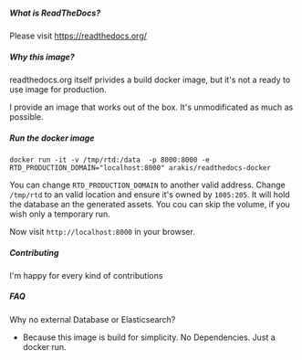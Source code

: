 ##### What is ReadTheDocs?
Please visit https://readthedocs.org/

##### Why this image?

readthedocs.org itself privides a build docker image, but it's not a ready to use image for production.

I provide an image that works out of the box.
It's unmodificated as much as possible.

##### Run the docker image

```
docker run -it -v /tmp/rtd:/data  -p 8000:8000 -e RTD_PRODUCTION_DOMAIN="localhost:8000" arakis/readthedocs-docker
```
You can change `RTD_PRODUCTION_DOMAIN` to another valid address.
Change `/tmp/rtd` to an valid location and ensure it's owned by `1005:205`. It will hold the database an the generated assets. You cou can skip the volume, if you wish only a temporary run.

Now visit `http://localhost:8000` in your browser.

##### Contributing

I'm happy for every kind of contributions

##### FAQ

Why no external Database or Elasticsearch?
- Because this image is build for simplicity. No Dependencies. Just a docker run.
